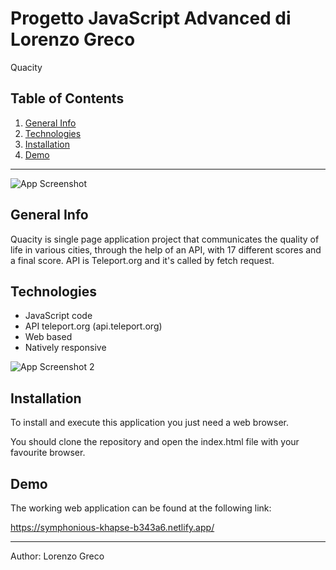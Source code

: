 # Progetto JavaScript Advanced di Lorenzo Greco

Quacity

## Table of Contents

1. [General Info](#general-info)
2. [Technologies](#technologies)
3. [Installation](#installation)
4. [Demo](#demo)
***

![App Screenshot](https://ibb.co/Cn4fd4n)

## General Info
Quacity is single page application project that communicates the quality of life in various cities, through the help of an API, with 17 different scores and a final score.
API is Teleport.org and it's called by fetch request.


## Technologies

- JavaScript code
- API teleport.org (api.teleport.org)
- Web based
- Natively responsive

![App Screenshot 2](https://ibb.co/bHKZtX3)

## Installation

To install and execute this application you just need a web browser.

You should clone the repository and open the index.html file with your favourite browser.
## Demo

The working web application can be found at the following link:

https://symphonious-khapse-b343a6.netlify.app/


***

Author: Lorenzo Greco
